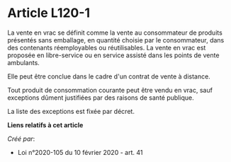 # Article L120-1

La vente en vrac se définit comme la vente au consommateur de produits présentés sans emballage, en quantité choisie par le
consommateur, dans des contenants réemployables ou réutilisables. La vente en vrac est proposée en libre-service ou en
service assisté dans les points de vente ambulants.

Elle peut être conclue dans le cadre d'un contrat de vente à distance.

Tout produit de consommation courante peut être vendu en vrac, sauf exceptions dûment justifiées par des raisons de santé
publique.

La liste des exceptions est fixée par décret.

**Liens relatifs à cet article**

_Créé par_:

  - Loi n°2020-105 du 10 février 2020 - art. 41
